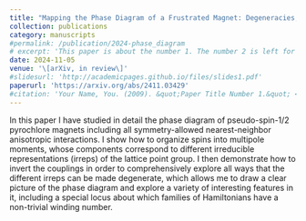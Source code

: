 ```yaml
---
title: "Mapping the Phase Diagram of a Frustrated Magnet: Degeneracies, Flat Bands, and Canting Cycles on the Pyrochlore Lattice"
collection: publications
category: manuscripts
#permalink: /publication/2024-phase_diagram
# excerpt: 'This paper is about the number 1. The number 2 is left for future work.'
date: 2024-11-05
venue: '\[arXiv, in review\]'
#slidesurl: 'http://academicpages.github.io/files/slides1.pdf'
paperurl: 'https://arxiv.org/abs/2411.03429'
#citation: 'Your Name, You. (2009). &quot;Paper Title Number 1.&quot; <i>Journal 1</i>. 1(1).'
---
```


In this paper I have studied in detail the phase diagram of pseudo-spin-1/2 pyrochlore magnets including all symmetry-allowed nearest-neighbor anisotropic interactions. I show how to organize spins into multipole moments, whose components correspond to different irreducible representations (irreps) of the lattice point group. I then demonstrate how to invert the couplings in order to comprehensively explore all ways that the different irreps can be made degenerate, which allows me to draw a clear picture of the phase diagram and explore a variety of interesting features in it, including a special locus about which families of Hamiltonians have a non-trivial winding number. 